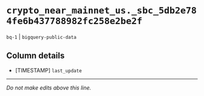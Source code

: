 # `crypto_near_mainnet_us._sbc_5db2e784fe6b437788982fc258e2be2f`
`bq-1` | `bigquery-public-data`

## Column details
* [TIMESTAMP] `last_update`

-------------------------------------------------------------------------------
*Do not make edits above this line.*
